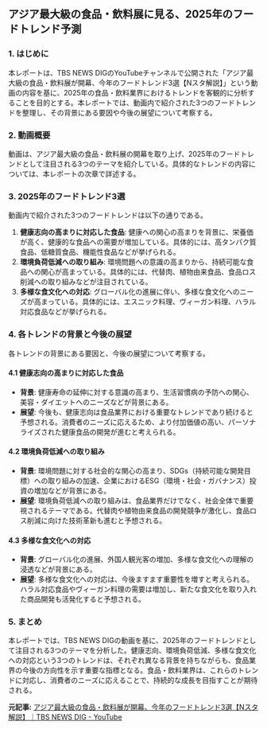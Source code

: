 ## アジア最大級の食品・飲料展に見る、2025年のフードトレンド予測

### 1. はじめに

本レポートは、TBS NEWS DIGのYouTubeチャンネルで公開された「アジア最大級の食品・飲料展が開幕、今年のフードトレンド3選【Nスタ解説】」という動画の内容を基に、2025年の食品・飲料業界におけるトレンドを客観的に分析することを目的とする。本レポートでは、動画内で紹介された3つのフードトレンドを整理し、その背景にある要因や今後の展望について考察する。

### 2. 動画概要

動画は、アジア最大級の食品・飲料展の開幕を取り上げ、2025年のフードトレンドとして注目される3つのテーマを紹介している。具体的なトレンドの内容については、本レポートの次章で詳述する。

### 3. 2025年のフードトレンド3選

動画内で紹介された3つのフードトレンドは以下の通りである。

1. **健康志向の高まりに対応した食品**: 健康への関心の高まりを背景に、栄養価が高く、健康的な食品への需要が増加している。具体的には、高タンパク質食品、低糖質食品、機能性食品などが挙げられる。
2. **環境負荷低減への取り組み**: 環境問題への意識の高まりから、持続可能な食品への関心が高まっている。具体的には、代替肉、植物由来食品、食品ロス削減への取り組みなどが注目されている。
3. **多様な食文化への対応**: グローバル化の進展に伴い、多様な食文化へのニーズが高まっている。具体的には、エスニック料理、ヴィーガン料理、ハラル対応食品などが挙げられる。

### 4. 各トレンドの背景と今後の展望

各トレンドの背景にある要因と、今後の展望について考察する。

#### 4.1 健康志向の高まりに対応した食品

* **背景**: 健康寿命の延伸に対する意識の高まり、生活習慣病の予防への関心、美容・ダイエットへのニーズなどが背景にある。
* **展望**: 今後も、健康志向は食品業界における重要なトレンドであり続けると予想される。消費者のニーズに応えるため、より付加価値の高い、パーソナライズされた健康食品の開発が進むと考えられる。

#### 4.2 環境負荷低減への取り組み

* **背景**: 環境問題に対する社会的な関心の高まり、SDGs（持続可能な開発目標）への取り組みの加速、企業におけるESG（環境・社会・ガバナンス）投資の増加などが背景にある。
* **展望**: 環境負荷低減への取り組みは、食品業界だけでなく、社会全体で重要視されるテーマである。代替肉や植物由来食品の開発競争が激化し、食品ロス削減に向けた技術革新も進むと予想される。

#### 4.3 多様な食文化への対応

* **背景**: グローバル化の進展、外国人観光客の増加、多様な食文化への理解の浸透などが背景にある。
* **展望**: 多様な食文化への対応は、今後ますます重要性を増すと考えられる。ハラル対応食品やヴィーガン料理の需要は増加し、新たな食文化を取り入れた商品開発も活発化すると予想される。

### 5. まとめ

本レポートでは、TBS NEWS DIGの動画を基に、2025年のフードトレンドとして注目される3つのテーマを分析した。健康志向、環境負荷低減、多様な食文化への対応という3つのトレンドは、それぞれ異なる背景を持ちながらも、食品業界の今後の方向性を示す重要な指標となる。食品・飲料業界は、これらのトレンドに対応し、消費者のニーズに応えることで、持続的な成長を目指すことが期待される。


**元記事:** [アジア最大級の食品・飲料展が開幕、今年のフードトレンド3選【Nスタ解説】｜TBS NEWS DIG - YouTube](https://www.youtube.com/watch?v=2TfYG1P8Jbg)